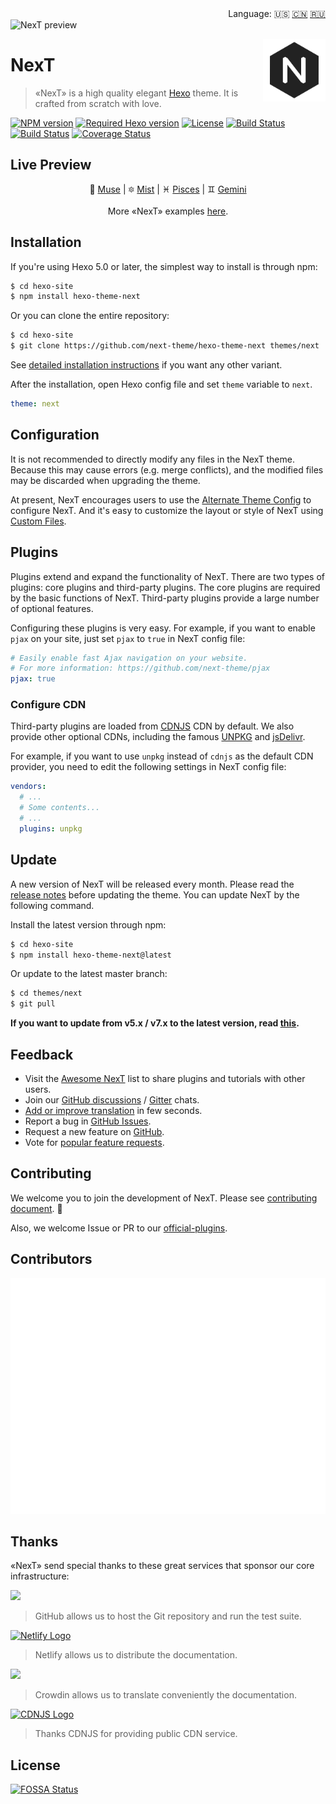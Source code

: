 <div align="right">
  Language:
  🇺🇸
  <a title="Chinese" href="docs/zh-CN/README.md">🇨🇳</a>
  <a title="Russian" href="docs/ru/README.md">🇷🇺</a>
</div>

<picture>
  <source media="(prefers-color-scheme: dark)" srcset="https://raw.githubusercontent.com/next-theme/theme-next-docs/v8.13.0/source/images/next-schemes-dark.png">
  <source media="(prefers-color-scheme: light)" srcset="https://raw.githubusercontent.com/next-theme/theme-next-docs/v8.13.0/source/images/next-schemes.png">
  <img alt="NexT preview" src="https://raw.githubusercontent.com/next-theme/theme-next-docs/v8.13.0/source/images/next-schemes.png">
</picture>

<a title="NexT website" href="https://theme-next.js.org"><img align="right" alt="NexT logo" width="100" height="100" src="https://raw.githubusercontent.com/next-theme/hexo-theme-next/master/source/images/logo.svg"></a>

# NexT

> «NexT» is a high quality elegant [Hexo](https://hexo.io) theme. It is crafted from scratch with love.

[![NPM version](https://img.shields.io/npm/v/hexo-theme-next?color=red&logo=npm&style=flat-square)](https://www.npmjs.com/package/hexo-theme-next)
[![Required Hexo version](https://img.shields.io/badge/hexo-%3E=5.3.0-blue?style=flat-square&logo=hexo)](https://hexo.io)
[![License](https://img.shields.io/badge/license-%20AGPL-orange?style=flat-square&logo=gnu)](https://github.com/next-theme/hexo-theme-next/blob/master/LICENSE.md)
[![Build Status](https://img.shields.io/github/actions/workflow/status/next-theme/hexo-theme-next/linter.yml?branch=master&label=test&logo=github&style=flat-square)](https://github.com/next-theme/hexo-theme-next/actions?query=workflow%3ALinter)
[![Build Status](https://img.shields.io/github/actions/workflow/status/next-theme/hexo-theme-next/tester.yml?branch=master&logo=github&style=flat-square)](https://github.com/next-theme/hexo-theme-next/actions?query=workflow%3ATester)
[![Coverage Status](https://img.shields.io/coveralls/github/next-theme/hexo-theme-next?logo=coveralls&style=flat-square)](https://coveralls.io/github/next-theme/hexo-theme-next)

## Live Preview

<p align="center">
  💟 <a href="https://theme-next.js.org/muse/">Muse</a> | 🔯 <a href="https://theme-next.js.org/mist/">Mist</a> | ♓️ <a href="https://theme-next.js.org/pisces/">Pisces</a> | ♊️ <a href="https://theme-next.js.org">Gemini</a>
<br>
<br>
  More «NexT» examples <a href="https://github.com/next-theme/awesome-next#live-preview">here</a>.
</p>

## Installation

If you're using Hexo 5.0 or later, the simplest way to install is through npm:

```sh
$ cd hexo-site
$ npm install hexo-theme-next
```

Or you can clone the entire repository:

```sh
$ cd hexo-site
$ git clone https://github.com/next-theme/hexo-theme-next themes/next
```

See [detailed installation instructions][docs-installation-url] if you want any other variant.

After the installation, open Hexo config file and set `theme` variable to `next`.

```yml
theme: next
```

## Configuration

It is not recommended to directly modify any files in the NexT theme. Because this may cause errors (e.g. merge conflicts), and the modified files may be discarded when upgrading the theme.

At present, NexT encourages users to use the [Alternate Theme Config][docs-configuration-url] to configure NexT. And it's easy to customize the layout or style of NexT using [Custom Files][docs-custom-files-url].

## Plugins

Plugins extend and expand the functionality of NexT. There are two types of plugins: core plugins and third-party plugins. The core plugins are required by the basic functions of NexT. Third-party plugins provide a large number of optional features.

Configuring these plugins is very easy. For example, if you want to enable `pjax` on your site, just set `pjax` to `true` in NexT config file:

```yml
# Easily enable fast Ajax navigation on your website.
# For more information: https://github.com/next-theme/pjax
pjax: true
```

### Configure CDN

Third-party plugins are loaded from [CDNJS](https://cdnjs.com) CDN by default. We also provide other optional CDNs, including the famous [UNPKG](https://unpkg.com) and [jsDelivr](https://www.jsdelivr.com).

For example, if you want to use `unpkg` instead of `cdnjs` as the default CDN provider, you need to edit the following settings in NexT config file:

```yml
vendors:
  # ...
  # Some contents...
  # ...
  plugins: unpkg
```

## Update

A new version of NexT will be released every month. Please read the [release notes][docs-release-url] before updating the theme. You can update NexT by the following command.

Install the latest version through npm:

```sh
$ cd hexo-site
$ npm install hexo-theme-next@latest
```

Or update to the latest master branch:

```sh
$ cd themes/next
$ git pull
```

**If you want to update from v5.x / v7.x to the latest version, read [this][docs-upgrade-url].**

## Feedback

* Visit the [Awesome NexT][awesome-next-url] list to share plugins and tutorials with other users.
* Join our [GitHub discussions][discussions-url] / [Gitter][gitter-url] chats.
* [Add or improve translation][i18n-url] in few seconds.
* Report a bug in [GitHub Issues][issues-bug-url].
* Request a new feature on [GitHub][issues-feat-url].
* Vote for [popular feature requests][feat-req-vote-url].

## Contributing

We welcome you to join the development of NexT. Please see [contributing document][contributing-document-url]. 🤗

Also, we welcome Issue or PR to our [official-plugins][official-plugins-url].

## Contributors

[![Contributors][contributors-image]][contributors-url]

## Thanks

«NexT» send special thanks to these great services that sponsor our core infrastructure:

<a href="https://github.com"><img height="40" src="https://github.githubassets.com/images/modules/logos_page/GitHub-Logo.png"></a>

> GitHub allows us to host the Git repository and run the test suite.

<a href="https://www.netlify.com">
  <picture>
    <source media="(prefers-color-scheme: dark)" height="40" srcset="https://www.netlify.com/v3/img/components/full-logo-dark.svg">
    <source media="(prefers-color-scheme: light)" height="40" srcset="https://www.netlify.com/v3/img/components/full-logo-light.svg">
    <img alt="Netlify Logo" height="40" src="https://www.netlify.com/v3/img/components/full-logo-light.svg">
  </picture>
</a>

> Netlify allows us to distribute the documentation.

<a href="https://crowdin.com"><img height="40" src="https://support.crowdin.com/assets/logos/crowdin-logo-small-black.svg"></a>

> Crowdin allows us to translate conveniently the documentation.

<a href="https://cdnjs.com">
  <picture>
    <source media="(prefers-color-scheme: dark)" height="40" srcset="https://raw.githubusercontent.com/cdnjs/brand/master/logo/source/light-brackets.svg">
    <source media="(prefers-color-scheme: light)" height="40" srcset="https://raw.githubusercontent.com/cdnjs/brand/master/logo/source/dark-brackets.svg">
    <img alt="CDNJS Logo" height="40" src="https://raw.githubusercontent.com/cdnjs/brand/master/logo/source/dark-brackets.svg">
  </picture>
</a>

> Thanks CDNJS for providing public CDN service.

## License

[![FOSSA Status](https://app.fossa.com/api/projects/git%2Bgithub.com%2Fnext-theme%2Fhexo-theme-next.svg?type=large)](https://app.fossa.com/projects/git%2Bgithub.com%2Fnext-theme%2Fhexo-theme-next?ref=badge_large)

[docs-installation-url]: https://theme-next.js.org/docs/getting-started/installation.html
[docs-configuration-url]: https://theme-next.js.org/docs/getting-started/configuration.html
[docs-custom-files-url]: https://theme-next.js.org/docs/advanced-settings/custom-files.html
[docs-release-url]: https://github.com/next-theme/hexo-theme-next/releases
[docs-upgrade-url]: https://theme-next.js.org/docs/getting-started/upgrade.html

[awesome-next-url]: https://github.com/next-theme/awesome-next
[discussions-url]: https://github.com/next-theme/hexo-theme-next/discussions
[gitter-url]: https://gitter.im/hexo-next
[i18n-url]: https://crowdin.com/project/hexo-theme-next

[issues-bug-url]: https://github.com/next-theme/hexo-theme-next/issues/new?assignees=&labels=Bug&template=bug-report.md
[issues-feat-url]: https://github.com/next-theme/hexo-theme-next/issues/new?assignees=&labels=Feature+Request&template=feature-request.md
[feat-req-vote-url]: https://github.com/next-theme/hexo-theme-next/issues?q=is%3Aopen+is%3Aissue+label%3A%22Feature+Request%22

[contributing-document-url]: https://github.com/next-theme/hexo-theme-next/blob/master/.github/CONTRIBUTING.md
[official-plugins-url]: https://github.com/next-theme
[contributors-image]: https://raw.githubusercontent.com/next-theme/contributors/master/contributors.svg
[contributors-url]: https://github.com/next-theme/hexo-theme-next/blob/master/docs/AUTHORS.md
